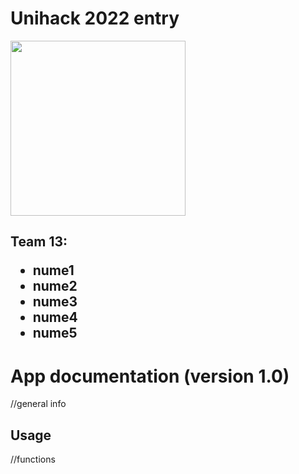 # Unihack 2022 entry
<img src="https://unihack.eu/assets/images/og/og-image4.png" width="280"/>
<h2> Team 13: <ul>
  <li>nume1</li>
  <li>nume2</li>
  <li>nume3</li>
  <li>nume4</li>
  <li>nume5</li>
</ul> </h2>
<h1> App documentation (version 1.0) </h1>
//general info
<h2> Usage  </h2>
//functions
